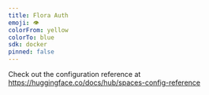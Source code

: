 ```yaml
---
title: Flora Auth
emoji: 👁
colorFrom: yellow
colorTo: blue
sdk: docker
pinned: false
---
```


Check out the configuration reference at https://huggingface.co/docs/hub/spaces-config-reference
